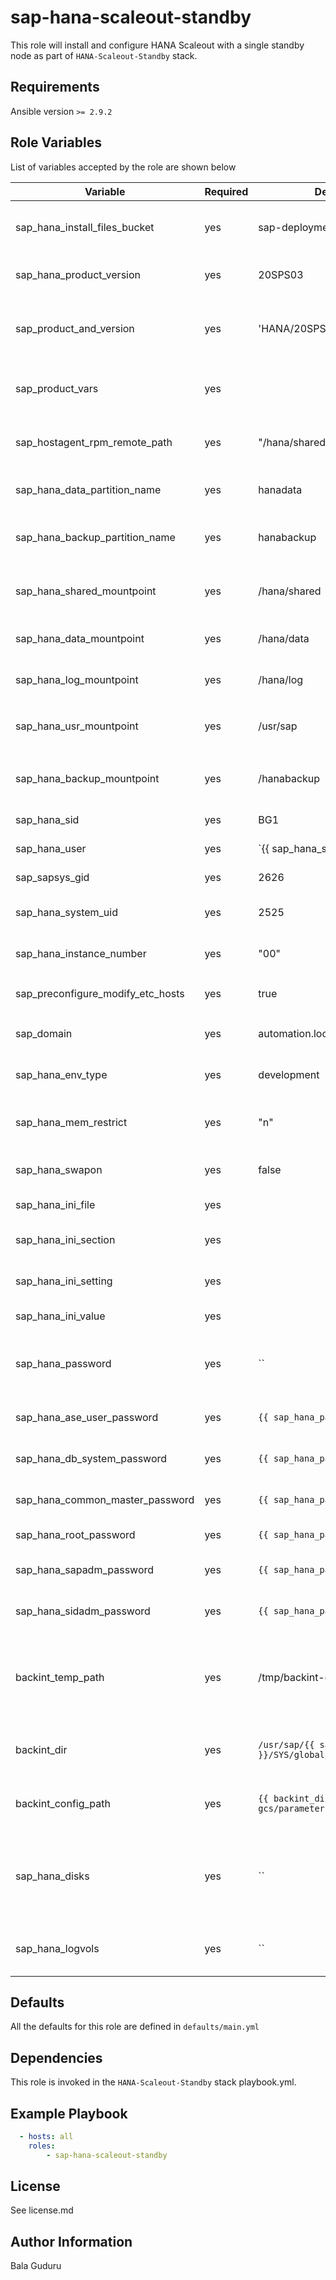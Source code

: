 sap-hana-scaleout-standby
=========================

This role will install and configure HANA Scaleout with a single standby node as part of `HANA-Scaleout-Standby` stack.

Requirements
------------

Ansible version `>= 2.9.2`

Role Variables
--------------

List of variables accepted by the role are shown below

| Variable                          | Required | Default                                                  | Choices      | Comments                                                                   |
|-----------------------------------|----------|----------------------------------------------------------|--------------|----------------------------------------------------------------------------|
| sap_hana_install_files_bucket     | yes      | sap-deployment-media                                     |              | GCS Bucket storing the SAP install files                                   |
| sap_hana_product_version          | yes      | 20SPS03                                                  |              | SAP HANA product version                                                   |
| sap_product_and_version           | yes      | 'HANA/20SPS03'                                           |              | SAP HANA product and version path storing the install files                |
| sap_product_vars                  | yes      |                                                          |              | SAP HANA product install file names                                        |
| sap_hostagent_rpm_remote_path     | yes      | "/hana/shared/software"                                  |              | Remote path for storing the SAP install files                              |
| sap_hana_data_partition_name      | yes      | hanadata                                                 |              | HANA data partition name                                                   |
| sap_hana_backup_partition_name    | yes      | hanabackup                                               |              | HANA backup partition name                                                 |
| sap_hana_shared_mountpoint        | yes      | /hana/shared                                             |              | Mountpoint for HANA shared volume                                          |
| sap_hana_data_mountpoint          | yes      | /hana/data                                               |              | Mountpoint for HANA data volume                                            |
| sap_hana_log_mountpoint           | yes      | /hana/log                                                |              | Mountpoint for HANA log volume                                             |
| sap_hana_usr_mountpoint           | yes      | /usr/sap                                                 |              | Mountpoint for HANA `usr/sap` volume                                       |
| sap_hana_backup_mountpoint        | yes      | /hanabackup                                              |              | Mountpoint for HANA backup volume                                          |
| sap_hana_sid                      | yes      | BG1                                                      |              | HANA system ID                                                             |
| sap_hana_user                     | yes      | `{{ sap_hana_sid | lower }}adm` |                                                                            | HANA sid adm username |
| sap_sapsys_gid                    | yes      | 2626                                                     |              | HANA `sapsys` group ID                                                     |
| sap_hana_system_uid               | yes      | 2525                                                     |              | HANA system user ID                                                        |
| sap_hana_instance_number          | yes      | "00"                                                     |              | HANA instance number                                                       |
| sap_preconfigure_modify_etc_hosts | yes      | true                                                     | true/false   | Enable configuring `/etc/hosts`                                            |
| sap_domain                        | yes      | automation.local                                         |              | HANA domain name                                                           |
| sap_hana_env_type                 | yes      | development                                              |              | HANA environment type                                                      |
| sap_hana_mem_restrict             | yes      | "n"                                                      | yes/no       | Restrict HANA memory usage                                                 |
| sap_hana_swapon                   | yes      | false                                                    |              | Enable swap memory for HANA                                                |
| sap_hana_ini_file                 | yes      |                                                          |              | HANA global ini filename                                                   |
| sap_hana_ini_section              | yes      |                                                          |              | HANA global ini section value                                              |
| sap_hana_ini_setting              | yes      |                                                          |              | HANA global ini setting value                                              |
| sap_hana_ini_value                | yes      |                                                          |              | HANA global ini value                                                      |
| sap_hana_password                 | yes      | ``                                                       |              | Common SAP password to be used for all users                               |
| sap_hana_ase_user_password        | yes      | `{{ sap_hana_password }}`                                |              | HANA ase user password                                                     |
| sap_hana_db_system_password       | yes      | `{{ sap_hana_password }}`                                |              | HANA db system password                                                    |
| sap_hana_common_master_password   | yes      | `{{ sap_hana_password }}`                                |              | HANA master password                                                       |
| sap_hana_root_password            | yes      | `{{ sap_hana_password }}`                                |              | HANA root password                                                         |
| sap_hana_sapadm_password          | yes      | `{{ sap_hana_password }}`                                |              | HANA sap adm user password                                                 |
| sap_hana_sidadm_password          | yes      | `{{ sap_hana_password }}`                                |              | HANA sid adm user password                                                 |
| backint_temp_path                 | yes      | /tmp/backint-gcs-install.sh                              |              | Temporary location on the system to store the backint install files/script |
| backint_dir                       | yes      | `/usr/sap/{{ sap_hana_sid }}/SYS/global/hdb/opt/backint` |              | HANA backint install directory                                             |
| backint_config_path               | yes      | `{{ backint_dir }}/backint-gcs/parameters.txt`           |              | HANA backint configuration file path                                       |
| sap_hana_disks                    | yes      | ``                                                       |              | List of disks to be partioned, formated and mounted for SAP HANA use       |
| sap_hana_logvols                  | yes      | ``                                                       |              | List of logical volumes to create on the system                            |

Defaults
--------

All the defaults for this role are defined in `defaults/main.yml`

Dependencies
------------

This role is invoked in the `HANA-Scaleout-Standby` stack playbook.yml.

Example Playbook
----------------

```yaml
  - hosts: all
    roles:
        - sap-hana-scaleout-standby
```

License
-------

See license.md

Author Information
------------------

Bala Guduru
